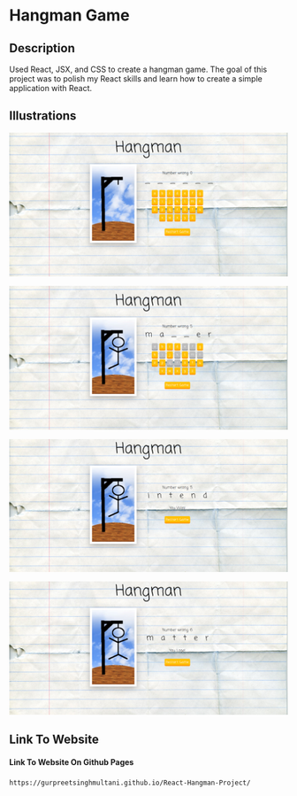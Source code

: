 # Hangman Game

## Description 

Used React, JSX, and CSS to create a hangman game. The goal of this project was to polish my React skills and learn how to create a simple application with React.

## Illustrations

![Application Preview 1](https://github.com/GURPREETSINGHMULTANI/React-Hangman-Project/blob/master/images/gurpreetsinghmultani.github.io_React-Hangman-Project_.png?raw=true)

![Application Preview 2](https://github.com/GURPREETSINGHMULTANI/React-Hangman-Project/blob/master/images/gurpreetsinghmultani.github.io_React-Hangman-Project_%20(1).png?raw=true)

![Application Preview 3](https://github.com/GURPREETSINGHMULTANI/React-Hangman-Project/blob/master/images/gurpreetsinghmultani.github.io_React-Hangman-Project_%20(3).png?raw=true)

![Application Preview 4](https://github.com/GURPREETSINGHMULTANI/React-Hangman-Project/blob/master/images/gurpreetsinghmultani.github.io_React-Hangman-Project_%20(2).png?raw=true)



## Link To Website

#### Link To Website On Github Pages

`https://gurpreetsinghmultani.github.io/React-Hangman-Project/`

